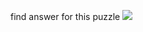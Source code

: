 find answer for this puzzle
![](http://podarki36.ru/sites/default/files/imagecache/zoom/Great_Y_Puzzle.JPG)
